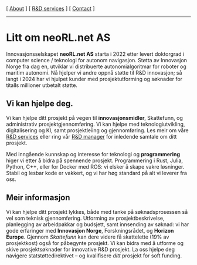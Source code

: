 [ [About](index.md) ]     [ [R&D services](RnD_services.md) ]     [ [Contact](./RnD_manager.md) ]

-------------------------------------------------------------------

# Litt om neoRL.net AS
Innovasjonsselskapet __neoRL.net AS__ starta i 2022 etter levert doktorgrad i computer science / teknologi for autonom navigasjon.
Støtta av Innovasjon Norge fra dag en, utviklar vi distribuerte autonomialgoritmar for roboter og maritim autonomi.
Nå hjelper vi andre oppnå støtte til R&D innovasjon; 
	så langt i 2024 har vi hjulpet kunder med prosjektutforming og søknader for titalls millioner utbetalt støtte.

## Vi kan hjelpe deg.
Vi kan hjelpe ditt prosjekt på vegen til **innovasjonsmidler**, Skattefunn, og administrativ prosjektgjennomføring.
Vi kan hjelpe med teknologiutvikling, digitalisering og KI, samt prosjektleiing og gjennomføring.
Les meir om våre [R&D services](RnD_services.md) eller ring vår [R&D manager](RnD_manager.md) for 
	inledende samtale om ditt prosjekt.
	
Med inngående kunnskap og interesse for teknologi og **programmering** higer vi etter å bidra på spennende prosjekt.
Programmering i Rust, Julia, Python, C++, eller for Docker med ROS: vi elsker å skape vakre løsninger.
Stabil og lesbar kode er vakkert, og vi har høg standard på alt vi leverer fra oss.


## Meir informasjon
Vi kan hjelpe ditt prosjekt lykkes, både med tanke på søknadsprosessen så vel som teknisk gjennomføring.
Utforming av prosjektbeskrivelse, planlegging av arbeidpakkar og budsjett, samt innsending av søknad:
	vi har gode erfaringer med **Innovasjon Norge**, Forskningsrådet, og **Horizon Europe**.
Gjennom _Skattefunn_ kan dere videre få skattelette (19% av prosjektkost) også for påbegynte prosjekt.
Vi kan bidra med å utforme og skive prosjektsøknader for innovative R&D prosjekt.
La oss hjelpe deg navigere statstøttedirektivet – og kvalifisere *ditt* prosjekt for soft funding.

